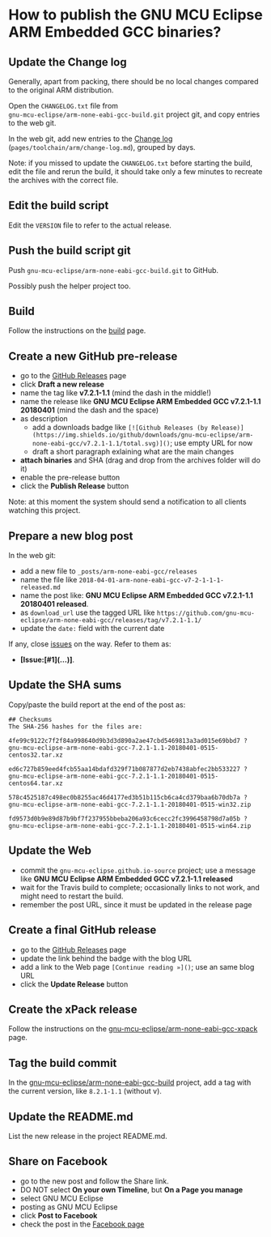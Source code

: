 # How to publish the GNU MCU Eclipse ARM Embedded GCC binaries?

## Update the Change log

Generally, apart from packing, there should be no local changes compared 
to the original ARM distribution.

Open the `CHANGELOG.txt` file from  
`gnu-mcu-eclipse/arm-none-eabi-gcc-build.git` project git, and copy 
entries to the web git.

In the web git, add new entries to the 
[Change log](https://gnu-mcu-eclipse.github.io/toolchain/arm/change-log/) 
(`pages/toolchain/arm/change-log.md`), grouped by days.

Note: if you missed to update the `CHANGELOG.txt` before starting the build, 
edit the file and rerun the build, it should take only a few minutes to 
recreate the archives with the correct file.

## Edit the build script

Edit the `VERSION` file to refer to the actual release.

## Push the build script git

Push `gnu-mcu-eclipse/arm-none-eabi-gcc-build.git` to GitHub.

Possibly push the helper project too.

## Build

Follow the instructions on the 
[build](https://github.com/gnu-mcu-eclipse/arm-none-eabi-gcc-build/blob/master/README.md) 
page.

## Create a new GitHub pre-release

- go to the [GitHub Releases](https://github.com/gnu-mcu-eclipse/arm-none-eabi-gcc/releases) page
- click **Draft a new release**
- name the tag like **v7.2.1-1.1** (mind the dash in the middle!)
- name the release like **GNU MCU Eclipse ARM Embedded GCC v7.2.1-1.1 20180401** 
(mind the dash and the space)
- as description
  - add a downloads badge like `[![Github Releases (by Release)](https://img.shields.io/github/downloads/gnu-mcu-eclipse/arm-none-eabi-gcc/v7.2.1-1.1/total.svg)]()`; use empty URL for now
  - draft a short paragraph exlaining what are the main changes
- **attach binaries** and SHA (drag and drop from the archives folder will do it)
- enable the pre-release button
- click the **Publish Release** button

Note: at this moment the system should send a notification to all clients watching this project.

## Prepare a new blog post 

In the web git:

- add a new file to `_posts/arm-none-eabi-gcc/releases`
- name the file like `2018-04-01-arm-none-eabi-gcc-v7-2-1-1-1-released.md`
- name the post like: **GNU MCU Eclipse ARM Embedded GCC v7.2.1-1.1 20180401 released**.
- as `download_url` use the tagged URL like `https://github.com/gnu-mcu-eclipse/arm-none-eabi-gcc/releases/tag/v7.2.1-1.1/` 
- update the `date:` field with the current date

If any, close [issues](https://github.com/gnu-mcu-eclipse/arm-none-eabi-gcc/issues) 
on the way. Refer to them as:

- **[Issue:\[#1\]\(...\)]**.

## Update the SHA sums

Copy/paste the build report at the end of the post as:

```console
## Checksums
The SHA-256 hashes for the files are:

4fe99c9122c7f2f84a998640d9b3d3d890a2ae47cbd5469813a3ad015e69bbd7 ?
gnu-mcu-eclipse-arm-none-eabi-gcc-7.2.1-1.1-20180401-0515-centos32.tar.xz

ed6c727b859eed4fcb55aa14bdafd329f71b087877d2eb7438abfec2bb533227 ?
gnu-mcu-eclipse-arm-none-eabi-gcc-7.2.1-1.1-20180401-0515-centos64.tar.xz

578c4525187c498ec0b8255ac46d4177ed3b51b115cb6ca4cd379baa6b70db7a ?
gnu-mcu-eclipse-arm-none-eabi-gcc-7.2.1-1.1-20180401-0515-win32.zip

fd9573d0b9e89d87b9bf7f237955bbeba206a93c6cecc2fc3996458798d7a05b ?
gnu-mcu-eclipse-arm-none-eabi-gcc-7.2.1-1.1-20180401-0515-win64.zip

```

## Update the Web

- commit the `gnu-mcu-eclipse.github.io-source` project; use a message 
like **GNU MCU Eclipse ARM Embedded GCC v7.2.1-1.1 released**
- wait for the Travis build to complete; occasionally links to not work,
 and might need to restart the build.
- remember the post URL, since it must be updated in the release page

## Create a final GitHub release

- go to the [GitHub Releases](https://github.com/gnu-mcu-eclipse/arm-none-eabi-gcc/releases) page
- update the link behind the badge with the blog URL
- add a link to the Web page `[Continue reading »]()`; use an same blog URL
- click the **Update Release** button

## Create the xPack release

Follow the instructions on the 
[gnu-mcu-eclipse/arm-none-eabi-gcc-xpack](https://github.com/gnu-mcu-eclipse/arm-none-eabi-gcc-xpack/blob/xpack/README.md#maintainer-info)
page.

## Tag the build commit

In the [gnu-mcu-eclipse/arm-none-eabi-gcc-build](https://github.com/gnu-mcu-eclipse/arm-none-eabi-gcc-build)
project, add a tag with the current version, like `8.2.1-1.1` (without v).

## Update the README.md

List the new release in the project README.md.

## Share on Facebook

- go to the new post and follow the Share link.
- DO NOT select **On your own Timeline**, but **On a Page you manage**
- select GNU MCU Eclipse
- posting as GNU MCU Eclipse
- click **Post to Facebook**
- check the post in the [Facebook page](https://www.facebook.com/gnu-mcu-eclipse)

